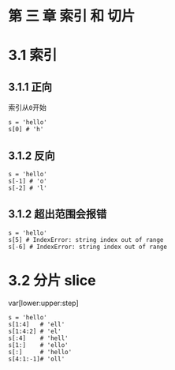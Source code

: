 # 第 三 章 索引 和 切片

# 3.1 索引

## 3.1.1 正向
索引从```0```开始
```
s = 'hello'
s[0] # 'h'
```
## 3.1.2 反向
```
s = 'hello'
s[-1] # 'o'
s[-2] # 'l'
```
## 3.1.2 超出范围会报错
```
s = 'hello'
s[5] # IndexError: string index out of range
s[-6] # IndexError: string index out of range
```

# 3.2 分片 slice
var[lower:upper:step]
```
s = 'hello'
s[1:4]   # 'ell'
s[1:4:2] # 'el'
s[:4]    # 'hell'
s[1:]    # 'ello'
s[:]     # 'hello'
s[4:1:-1]# 'oll'
```











